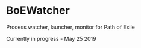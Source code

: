 # BoEWatcher
Process watcher, launcher, monitor for Path of Exile

Currently in progress - May 25 2019
